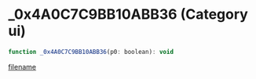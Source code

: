 # _0x4A0C7C9BB10ABB36 (Category ui)

```js
function _0x4A0C7C9BB10ABB36(p0: boolean): void
```

[filename](_0x4A0C7C9BB10ABB36_m.md ':include')